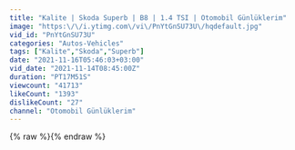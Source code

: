 ```yaml
---
title: "Kalite | Skoda Superb | B8 | 1.4 TSI | Otomobil Günlüklerim"
image: "https:\/\/i.ytimg.com\/vi\/PnYtGnSU73U\/hqdefault.jpg"
vid_id: "PnYtGnSU73U"
categories: "Autos-Vehicles"
tags: ["Kalite","Skoda","Superb"]
date: "2021-11-16T05:46:03+03:00"
vid_date: "2021-11-14T08:45:00Z"
duration: "PT17M51S"
viewcount: "41713"
likeCount: "1393"
dislikeCount: "27"
channel: "Otomobil Günlüklerim"
---
```

{% raw %}{% endraw %}
